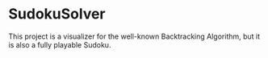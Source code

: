 # SudokuSolver

This project is a visualizer for the well-known Backtracking Algorithm, but it is also a fully playable Sudoku.

